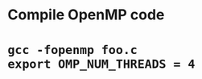 <h1>Compile OpenMP code<h1>
<code>gcc -fopenmp foo.c </code> </br>
<code>export OMP_NUM_THREADS = 4 </code>
